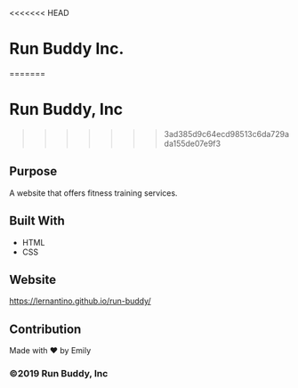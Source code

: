 <<<<<<< HEAD
# Run Buddy Inc.
=======
# Run Buddy, Inc
>>>>>>> 3ad385d9c64ecd98513c6da729ada155de07e9f3

## Purpose
A website that offers fitness training services. 

## Built With
* HTML
* CSS

## Website
https://lernantino.github.io/run-buddy/

## Contribution
Made with ❤️ by Emily

### ©️2019 Run Buddy, Inc 
